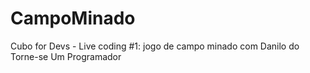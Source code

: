 # CampoMinado

Cubo for Devs - Live coding #1: jogo de campo minado
com Danilo do Torne-se Um Programador
